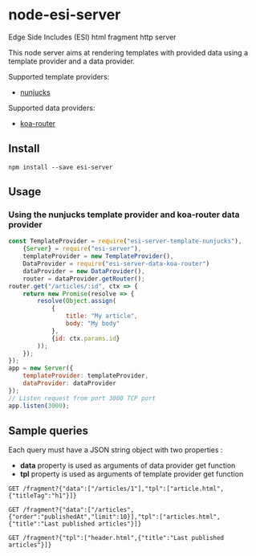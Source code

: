# node-esi-server
Edge Side Includes (ESI) html fragment http server

This node server aims at rendering templates with provided data using a template provider and a data provider.

Supported template providers:

 * [nunjucks](https://github.com/petitchevalroux/node-esi-server-template-nunjucks)

Supported data providers:

 * [koa-router](https://github.com/petitchevalroux/node-esi-server-data-koa-router)

## Install
```
npm install --save esi-server
```

## Usage

### Using the nunjucks template provider and koa-router data provider

```javascript
const TemplateProvider = require("esi-server-template-nunjucks"),
    {Server} = require("esi-server"),
    templateProvider = new TemplateProvider(),
    DataProvider = require("esi-server-data-koa-router")
    dataProvider = new DataProvider(),
    router = dataProvider.getRouter();
router.get("/articles/:id", ctx => {
    return new Promise(resolve => {
        resolve(Object.assign(
            {
                title: "My article",
                body: "My body"
            },
            {id: ctx.params.id}
        ));
    });
});
app = new Server({
    templateProvider: templateProvider,
    dataProvider: dataProvider
});
// Listen request from port 3000 TCP port
app.listen(3000);
```

## Sample queries
Each query must have a JSON string object with two properties :

 * **data** property is used as arguments of data provider get function
 * **tpl** property is used as arguments of template provider get function

```
GET /fragment?{"data":["/articles/1"],"tpl":["article.html",{"titleTag":"h1"}]}
```

```
GET /fragment?{"data":["/articles",{"order":"publishedAt","limit":10}],"tpl":["articles.html",{"title":"Last published articles"}]}
```

```
GET /fragment?{"tpl":["header.html",{"title":"Last published articles"}]}
```
